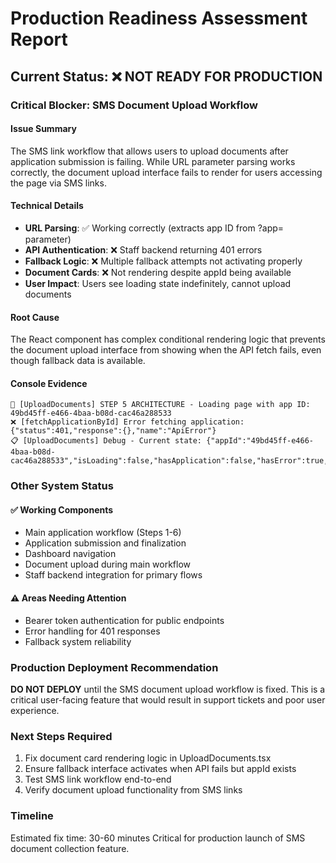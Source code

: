 # Production Readiness Assessment Report

## Current Status: ❌ NOT READY FOR PRODUCTION

### Critical Blocker: SMS Document Upload Workflow

#### Issue Summary
The SMS link workflow that allows users to upload documents after application submission is failing. While URL parameter parsing works correctly, the document upload interface fails to render for users accessing the page via SMS links.

#### Technical Details
- **URL Parsing**: ✅ Working correctly (extracts app ID from ?app= parameter)
- **API Authentication**: ❌ Staff backend returning 401 errors
- **Fallback Logic**: ❌ Multiple fallback attempts not activating properly
- **Document Cards**: ❌ Not rendering despite appId being available
- **User Impact**: Users see loading state indefinitely, cannot upload documents

#### Root Cause
The React component has complex conditional rendering logic that prevents the document upload interface from showing when the API fetch fails, even though fallback data is available.

#### Console Evidence
```
🔄 [UploadDocuments] STEP 5 ARCHITECTURE - Loading page with app ID: 49bd45ff-e466-4baa-b08d-cac46a288533
❌ [fetchApplicationById] Error fetching application: {"status":401,"response":{},"name":"ApiError"}
📋 [UploadDocuments] Debug - Current state: {"appId":"49bd45ff-e466-4baa-b08d-cac46a288533","isLoading":false,"hasApplication":false,"hasError":true,"requiredDocsLength":0}
```

### Other System Status

#### ✅ Working Components
- Main application workflow (Steps 1-6)
- Application submission and finalization
- Dashboard navigation
- Document upload during main workflow
- Staff backend integration for primary flows

#### ⚠️ Areas Needing Attention
- Bearer token authentication for public endpoints
- Error handling for 401 responses
- Fallback system reliability

### Production Deployment Recommendation

**DO NOT DEPLOY** until the SMS document upload workflow is fixed. This is a critical user-facing feature that would result in support tickets and poor user experience.

### Next Steps Required
1. Fix document card rendering logic in UploadDocuments.tsx
2. Ensure fallback interface activates when API fails but appId exists
3. Test SMS link workflow end-to-end
4. Verify document upload functionality from SMS links

### Timeline
Estimated fix time: 30-60 minutes
Critical for production launch of SMS document collection feature.